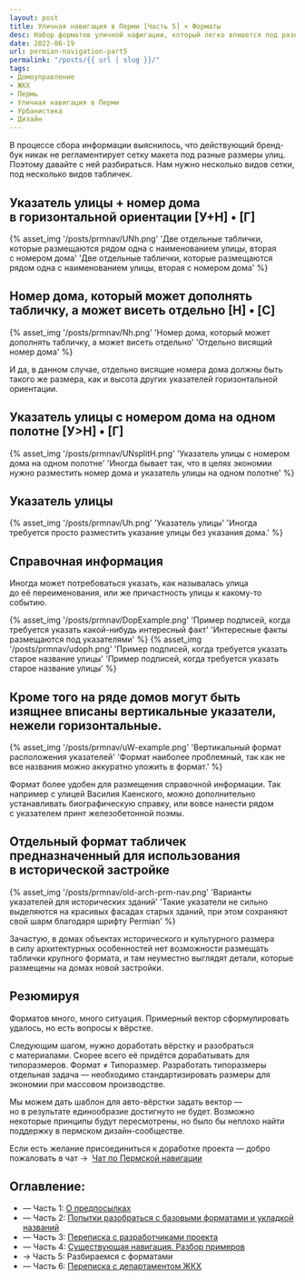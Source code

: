 ```yaml
---
layout: post
title: Уличная навигация в Перми [Часть 5] × Форматы
desc: Набор форматов уличной нафигации, который легко впишется под разные типы домов.
date: 2022-06-19
url: permian-navigation-part5
permalink: "/posts/{{ url | slug }}/"
tags:
- Домоуправление   
- ЖКХ   
- Пермь   
- Уличная навигация в Перми   
- Урбанистика
- Дизайн
---
```

В процессе сбора информации выяснилось, что действующий бренд-бук никак не регламентирует сетку макета под разные размеры улиц. Поэтому давайте с ней разбираться. Нам нужно несколько видов сетки, под несколько видов табличек.

## Указатель улицы + номер дома в горизонтальной ориентации [У+Н] • [Г]
{% asset_img '/posts/prmnav/UNh.png' 'Две отдельные таблички, которые размещаются рядом одна с наименованием улицы, вторая с номером дома' 'Две отдельные таблички, которые размещаются рядом одна с наименованием улицы, вторая с номером дома' %}


## Номер дома, который может дополнять табличку, а может висеть отдельно [Н] • [C]

{% asset_img '/posts/prmnav/Nh.png' 'Номер дома, который может дополнять табличку, а может висеть отдельно' 'Отдельно висящий номер дома' %}

И да, в данном случае, отдельно висящие номера дома должны быть такого же размера, как и высота других указателей горизонтальной ориентации.

## Указатель улицы с номером дома на одном полотне [У>Н] • [Г]

{% asset_img '/posts/prmnav/UNsplitH.png' 'Указатель улицы с номером дома на одном полотне' 'Иногда бывает так, что в целях экономии нужно разместить номер дома и указатель улицы на одном полотне' %}

## Указатель улицы

{% asset_img '/posts/prmnav/Uh.png' 'Указатель улицы' 'Иногда требуется просто разместить указание улицы без указания дома.' %}

## Справочная информация

Иногда может потребоваться указать, как называлась улица до её переименования, или же причастность улицы к какому-то событию.

<div class="fotorama" data-width="100%" data-height="800"
     data-nav="dots">
     {% asset_img '/posts/prmnav/DopExample.png' 'Пример подписей, когда требуется указать какой-нибудь интересный факт' 'Интересные факты размещаются под указателями' %}
     {% asset_img '/posts/prmnav/udoph.png' 'Пример подписей, когда требуется указать старое название улицы' 'Пример подписей, когда требуется указать старое название улицы' %}
</div>

## Кроме того на ряде домов могут быть изящнее вписаны вертикальные указатели, нежели горизонтальные.

{% asset_img '/posts/prmnav/uW-example.png' 'Вертикальный формат расположения указателей' 'Формат наиболее проблемный, так как не все названия можно аккуратно уложить в формат.' %}

Формат более удобен для размещения справочной информации. Так например с улицей Василия Каенского, можно дополнительно устанавливать биографическую справку, или вовсе нанести рядом с указателем принт железобетонной поэмы.

## Отдельный формат табличек предназначенный для использования в исторической застройке

{% asset_img '/posts/prmnav/old-arch-prm-nav.png' 'Варианты указателей для исторических зданий' 'Такие указатели не сильно выделяются на красивых фасадах старых зданий, при этом сохраняют свой шарм благодаря шрифту Permian' %}

Зачастую, в домах объектах исторического и культурного размера в силу архитектурных особенностей нет возможности размещать таблички крупного формата, и там неуместно выглядят детали, которые размещены на домах новой застройки.

## Резюмируя

Форматов много, много ситуация. Примерный вектор сформулировать удалось, но есть вопросы к вёрстке.

Следующим шагом, нужно доработать вёрстку и разобраться с материалами. Скорее всего её придётся дорабатывать для типоразмеров. Формат ≠ Типоразмер. Разработать типоразмеры отдельная задача — необходимо стандартизировать размеры для экономии при массовом производстве.

Мы можем дать шаблон для авто-вёрстки задать вектор — но в результате единообразие достигнуто не будет. Возможно некоторые принципы будут пересмотрены, но было бы неплохо найти поддержку в пермском дизайн-сообществе.

Если есть желание присоединиться к доработке проекта — добро пожаловать в чат → 
[Чат по Пермской навигации](https://t.me/joinchat/03yWotWXO2MwNmUy)

## Оглавление:
- — Часть 1: [О предпосылках](https://furye.ru/posts/permian-street-navigation-part1/)
- — Часть 2: [Попытки разобраться с базовыми форматами и укладкой названий](https://furye.ru/posts/permian-navigation-part2/)
- — Часть 3: [Переписка с разработчиками проекта](https://furye.ru/posts/permian-navigation-part3/)
- — Часть 4: [Существующая навигация. Разбор примеров](https://furye.ru/posts/permian-navigation-part4/)
- → Часть 5: Разбираемся с форматами
- — Часть 6: [Переписка с департаментом ЖКХ](https://furye.ru/posts/permian-navigation-part6/)